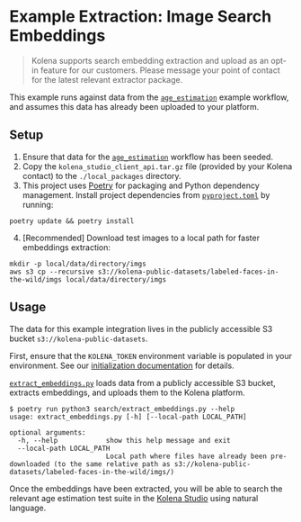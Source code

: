 # Example Extraction: Image Search Embeddings

> Kolena supports search embedding extraction and upload as an opt-in feature for our customers.
> Please message your point of contact for the latest relevant extractor package.

This example runs against data from the [`age_estimation`](../age_estimation) example workflow, and assumes this
data has already been uploaded to your platform.

## Setup

1. Ensure that data for the [`age_estimation`](../age_estimation) workflow has been seeded.
2. Copy the `kolena_studio_client_api.tar.gz` file (provided by your Kolena contact) to the `./local_packages` directory.
3. This project uses [Poetry](https://python-poetry.org/) for packaging and Python dependency management. Install project
dependencies from [`pyproject.toml`](./pyproject.toml) by running:

```shell
poetry update && poetry install
```

4. [Recommended] Download test images to a local path for faster embeddings extraction:
```shell
mkdir -p local/data/directory/imgs
aws s3 cp --recursive s3://kolena-public-datasets/labeled-faces-in-the-wild/imgs local/data/directory/imgs
```

## Usage

The data for this example integration lives in the publicly accessible S3 bucket `s3://kolena-public-datasets`.

First, ensure that the `KOLENA_TOKEN` environment variable is populated in your environment. See our
[initialization documentation](https://docs.kolena.io/installing-kolena/#initialization) for details.

[`extract_embeddings.py`](search/extract_embeddings.py) loads data from a publicly accessible S3 bucket, extracts embeddings,
and uploads them to the Kolena platform.

```shell
$ poetry run python3 search/extract_embeddings.py --help
usage: extract_embeddings.py [-h] [--local-path LOCAL_PATH]

optional arguments:
  -h, --help            show this help message and exit
  --local-path LOCAL_PATH
                        Local path where files have already been pre-downloaded (to the same relative path as s3://kolena-public-datasets/labeled-faces-in-the-wild/imgs/)
```

Once the embeddings have been extracted, you will be able to search the relevant age estimation test suite in the [Kolena Studio](https://app.kolena.io/redirect/studio) using natural language.

